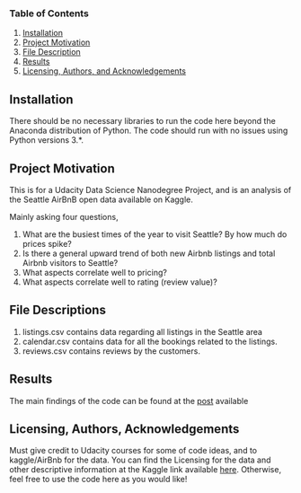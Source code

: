 ### Table of Contents

1. [Installation](#installation)
2. [Project Motivation](#motivation)
3. [File Description](#files)
4. [Results](#results)
5. [Licensing, Authors, and Acknowledgements](#licensing)

## Installation <a name="installation"></a>

There should be no necessary libraries to run the code here beyond the Anaconda distribution of Python. The code should run with no issues using Python versions 3.*.

## Project Motivation<a name="motivation"></a>

This is for a Udacity Data Science Nanodegree Project, and is an analysis of the Seattle AirBnB open data available on Kaggle.

Mainly asking four questions, 
1. What are the busiest times of the year to visit Seattle? By how much do prices spike?
2. Is there a general upward trend of both new Airbnb listings and total Airbnb visitors to Seattle?
3. What aspects correlate well to pricing?
4. What aspects correlate well to rating (review value)?

## File Descriptions <a name="files"></a>

1. listings.csv contains data regarding all listings in the Seattle area
2. calendar.csv contains data for all the bookings related to the listings.
3. reviews.csv contains reviews by the customers.


## Results<a name="results"></a>

The main findings of the code can be found at the [post](https://medium.com/@janani02dev/a-pocket-friendly-guide-to-the-emerald-city-d00ff9d7114c) available



## Licensing, Authors, Acknowledgements<a name="licensing"></a>

Must give credit to Udacity courses for some of code ideas, and to kaggle/AirBnb for the data. You can find the Licensing for the data and other descriptive information at the Kaggle link available [here](https://www.kaggle.com/stackoverflow/so-survey-2017). Otherwise, feel free to use the code here as you would like!

